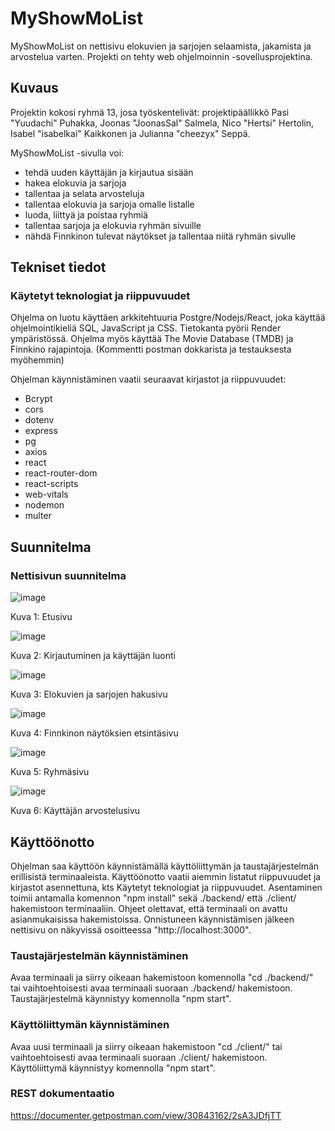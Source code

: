 # MyShowMoList
MyShowMoList on nettisivu elokuvien ja sarjojen selaamista, jakamista ja arvostelua varten.
Projekti on tehty web ohjelmoinnin -sovellusprojektina.

## Kuvaus
Projektin kokosi ryhmä 13, josa työskentelivät: projektipäällikkö Pasi "Yuudachi" Puhakka, Joonas "JoonasSal" Salmela, Nico "Hertsi" Hertolin, Isabel "isabelkai" Kaikkonen ja Julianna "cheezyx" Seppä.


MyShowMoList -sivulla voi:

* tehdä uuden käyttäjän ja kirjautua sisään
* hakea elokuvia ja sarjoja
* tallentaa ja selata arvosteluja
* tallentaa elokuvia ja sarjoja omalle listalle
* luoda, liittyä ja poistaa ryhmiä
* tallentaa sarjoja ja elokuvia ryhmän sivuille
* nähdä Finnkinon tulevat näytökset ja tallentaa niitä ryhmän sivulle

## Tekniset tiedot

### Käytetyt teknologiat ja riippuvuudet
Ohjelma on luotu käyttäen arkkitehtuuria Postgre/Nodejs/React, joka käyttää ohjelmointikieliä SQL, JavaScript ja CSS. Tietokanta pyörii Render ympäristössä.
Ohjelma myös käyttää The Movie Database (TMDB) ja Finnkino rajapintoja. 
(Kommentti postman dokkarista ja testauksesta myöhemmin) 

Ohjelman käynnistäminen vaatii seuraavat kirjastot ja riippuvuudet:

* Bcrypt
* cors
* dotenv
* express
* pg
* axios
* react
* react-router-dom
* react-scripts
* web-vitals
* nodemon
* multer

## Suunnitelma
### Nettisivun suunnitelma

![image](https://github.com/TVTKMO22-WP-GROUP-13/TVTKMO23-WP-GROUP-13/assets/143520681/f721e6a4-719c-4b73-946e-d593203230cb)

Kuva 1: Etusivu

![image](https://github.com/TVTKMO22-WP-GROUP-13/TVTKMO23-WP-GROUP-13/assets/143520681/11a98d8d-31f8-4069-b98c-94171588c58c)

Kuva 2: Kirjautuminen ja käyttäjän luonti

![image](https://github.com/TVTKMO22-WP-GROUP-13/TVTKMO23-WP-GROUP-13/assets/143520681/ae759617-b164-4053-9c08-953a3d7dfffd)

Kuva 3: Elokuvien ja sarjojen hakusivu

![image](https://github.com/TVTKMO22-WP-GROUP-13/TVTKMO23-WP-GROUP-13/assets/143520681/1e63abe7-ef03-48a2-8c55-c5c7b3e7094e)

Kuva 4: Finnkinon näytöksien etsintäsivu

![image](https://github.com/TVTKMO22-WP-GROUP-13/TVTKMO23-WP-GROUP-13/assets/143520681/9fdcca01-275a-4e0e-8c91-fcc96d9d6f4d)

Kuva 5: Ryhmäsivu

![image](https://github.com/TVTKMO22-WP-GROUP-13/TVTKMO23-WP-GROUP-13/assets/143520681/0f46522c-ebb8-4c17-bd9a-c6a492903100)

Kuva 6: Käyttäjän arvostelusivu


## Käyttöönotto
Ohjelman saa käyttöön käynnistämällä käyttöliittymän ja taustajärjestelmän erillisistä terminaaleista. Käyttöönotto vaatii aiemmin listatut riippuvuudet ja kirjastot asennettuna, kts Käytetyt teknologiat ja riippuvuudet. Asentaminen toimii antamalla komennon "npm install" sekä ./backend/ että ./client/ hakemistoon terminaaliin. Ohjeet olettavat, että terminaali on avattu asianmukaisissa hakemistoissa. Onnistuneen käynnistämisen jälkeen nettisivu on näkyvissä osoitteessa "http://localhost:3000".

### Taustajärjestelmän käynnistäminen
Avaa terminaali ja siirry oikeaan hakemistoon komennolla "cd ./backend/" tai vaihtoehtoisesti avaa terminaali suoraan ./backend/ hakemistoon. 
Taustajärjestelmä käynnistyy komennolla "npm start".

### Käyttöliittymän käynnistäminen
Avaa uusi terminaali ja siirry oikeaan hakemistoon "cd ./client/" tai vaihtoehtoisesti avaa terminaali suoraan ./client/ hakemistoon. 
Käyttöliittymä käynnistyy komennolla "npm start".

### REST dokumentaatio
https://documenter.getpostman.com/view/30843162/2sA3JDfjTT

